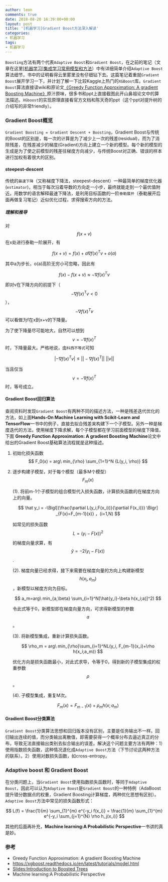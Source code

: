 ```yaml
---
author: leon
comments: true
date: 2018-08-20 16:39:00+00:00
layout: post
title: '[机器学习]Gradient Boost方法深入解读'
categories:
- 机器学习
tags:
- 机器学习
---
```




`Boosting`方法有两个代表`Adaptive Boost`和`Gradient Boost`，在之前的笔记（文章在这里[[机器学习]集成学习常用模型和方法](https://yixiaoyang.github.io/articles/2018-08/ensemble-learning-tricks)）中有详细简单介绍`Adaptive Boost`算法细节，书中的证明看得云里雾里没有仔细钻下去。这篇笔记着重就`Gradient Boost`展开学习一下，并计划了解一下比较Kaggle上热门的`XGBoost`库。`Gradient Boost`算法直接读wiki和原论文[《Greedy Function Approximation: A gradient Boosting Machine》](http://docs.salford-systems.com/GreedyFuncApproxSS.pdf)原汁原味，很多书和ppt上直接截图此开山鼻祖论文中的算法描述。`XGboost`的实现原理直接看官方文档和陈天奇的ppt（这个ppt对提升树的介绍写的非常friendly）。

### Gradient Boost概览

`Gradient Boosting = Gradient Descent + Boosting`，Gradient Boost与传统的Boost的区别是，每一次的计算是为了减少上一次的残差(residual)，而为了消除残差，在残差减少的梯度(Gradient)方向上建立一个新的模型。每个新的模型的生成是为了使之前模型的残差往梯度方向减少，与传统Boost对正确、错误的样本进行加权有着很大的区别。 

#### steepest-descent
传统的`最速下降`（又称梯度下降法，steepest-descent）一种最简单的梯度优化器(`estimator`)，相当于每次沿着导数的方向走一小步，最终就能走到一个最优值附近。用数学的语言解释最速下降法，是利用目标函数的一阶`泰勒展开`（泰勒展开后面再做复习笔记）近似优化过程，求得搜索方向的方法。

##### 理解和推导
对$$f(x+v)$$在x处进行泰勒一阶展开，有

$$
f(x+v) = f(x) + a \nabla f(x)^Tv + o(a) 
$$

其中a为步长，o(a)高阶无穷小可忽略，因此有

$$
f(x) - f(x+v) \approx -\nabla f(x)^Tv
$$

即对v在下降方向的前提下（$$-\nabla f(x)^Tv < 0$$），$$-\nabla f(x)^Tv$$可以看做为f在x到x+v的下降量。

为了使下降量尽可能地大，自然可以想到$$v=-\nabla f(x)^T$$时，下降量最大。严格地说，由`科西不等式`可知

$$
|-\nabla f(x)^Tv| \le ||-\nabla f(x)^T|| \  ||v||
$$

当且仅当$$v=-\nabla f(x)^T$$时，等号成立。

#### Gradient Boost回归算法

查阅资料时发现`Gradient Boost`有两种不同的描述方法，一种是残差迭代优化的方法，如上面**Hands-On Machine Learning with Scikit-Learn and TensorFlow**一书中的例子，直接去拟合残差来构建下一个子模型。另外一种是梯度迭代的方法，使用梯度下降求解，每个子模型都在学习前面模型的梯度下降值，下面 **Greedy Function Approximation: A gradient Boosting Machine**论文中给出的Gradient Boost基础算法流程就是这种描述。

1. 初始化损失函数
$$
F_0(x) = arg\ min_{\rho} \sum_{1=1}^N {L(y_i, \rho)}
$$


1. 逐步构建子模型，对于每个模型（最多M个模型）$$F_m(x)$$

    (1). 将前m-1个子模型的组合模型代入损失函数，计算损失函数的在梯度方向上的向量。
    
    $$
    \hat y_i  = -\Bigl[{\frac{\partial L(y_i,F(x_i))}{\partial F(x_i)}} \Bigr] _{F(x)=F_{m-1}(x)}  ，(i=1,N)
    $$

    如常见的损失函数$$L=(y_i-F(x))^2$$的梯度向量求算，有$$\hat{y} = -2(y_i-F(x))$$.

    (2). 梯度向量已经求得，接下来需要在梯度向量的方向上构建新模型$$h(x_i, a_m)$$，新模型以梯度方向为目标。
    
    $$
    a_m=arg\ min_{a,\beta} \sum_{i=1}^N[\hat{y_i}-\beta h(x_i;a)]^2)
    $$
    
    令此式等于0，新模型即在梯度向量方向，可求得新模型的参数$$a$$。

    (3). 将新模型集成，重新计算损失函数。
    
    $$
    \rho_m = arg\ min_{\rho}\sum_{i=1}^NL(y_i, F_{m-1}(x_i)+\rho h(x_i;a_m))
    $$

    优化方向是损失函数最小，对此式求导，令等于0，得到新的子模型集成的权重参数$$\rho$$。

    (4). 子模型集成，重复M次。

    $$
    F_m(x) = F_{m-1}(x)+\rho_m h(x;a_m)
    $$

#### Gradient Boost分类算法

`Gradient Boost`分类算法思想和回归版本没有区别，主要是任务输出不一样。回归输出连续的值，而分类输出离散值，即需要获得一个概率分布去逼近真正的分布，导致无法直接输出类别去拟合输出的误差。解决这个问题主要方法有两种：1）使用指数损失函数，这种情况退化成`Adaptive Boost`方法（下节讨论这两种方法的联系）。2）使用对数损失函数，如cross-entropy。



### Adaptive boost 和 Gradient Boost

在分类问题上，当`Gradient Boost`使用指数损失函数时，等同于`Adaptive Boost`，因此可以认为`Adaptive Boost`是`Gradient Boost`的一种特例（AdaBoost提升错分数据点的权重，Gradient Boosting计算梯度，两种优化思想有区别）。`Adaptive Boost`方法中常见的损失函数形式：

$$
L(f) = \frac{1}{m} \sum_{1}^{m} e^{-y_i f(x_i)} = \frac{1}{m} \sum_{1}^{m} e^{-y_i \sum_{j=1}^{N} \rho h_j(x_i)}
$$

其他的后面再补充，**Machine learning:A Probabilistic Perspective**一书讲的真是妙。

### 参考
- Greedy Function Approximation: A gradient Boosting Machine
- https://xgboost.readthedocs.io/en/latest/tutorials/model.html
- [Slides:Introduction to Boosted Trees](http://homes.cs.washington.edu/~tqchen/pdf/BoostedTree.pdf)
- Machine learning:A Probabilistic Perspective
